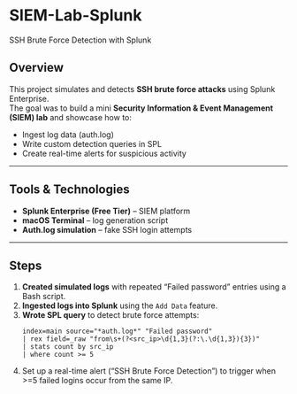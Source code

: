 # SIEM-Lab-Splunk
SSH Brute Force Detection with Splunk

## Overview
This project simulates and detects **SSH brute force attacks** using Splunk Enterprise.  
The goal was to build a mini **Security Information & Event Management (SIEM) lab** and showcase how to:  
- Ingest log data (auth.log)  
- Write custom detection queries in SPL  
- Create real-time alerts for suspicious activity  

---

## Tools & Technologies
- **Splunk Enterprise (Free Tier)** – SIEM platform  
- **macOS Terminal** – log generation script  
- **Auth.log simulation** – fake SSH login attempts  

---

## Steps
1. **Created simulated logs** with repeated “Failed password” entries using a Bash script.  
2. **Ingested logs into Splunk** using the `Add Data` feature.  
3. **Wrote SPL query** to detect brute force attempts:  
   ```spl
   index=main source="*auth.log*" "Failed password"
   | rex field=_raw "from\s+(?<src_ip>\d{1,3}(?:\.\d{1,3}){3})"
   | stats count by src_ip
   | where count >= 5
4. Set up a real-time alert (“SSH Brute Force Detection”) to trigger when >=5 failed logins occur from the same IP.
